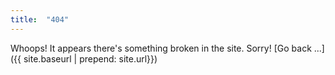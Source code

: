 ```yaml
---
title:  "404"
---
```


Whoops! It appears there's something broken in the site. Sorry! [Go back ...]({{ site.baseurl | prepend: site.url}})
